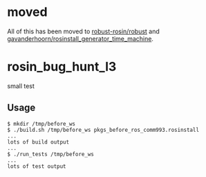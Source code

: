 # moved

All of this has been moved to [robust-rosin/robust](https://github.com/robust-rosin/robust) and [gavanderhoorn/rosinstall_generator_time_machine](https://github.com/gavanderhoorn/rosinstall_generator_time_machine).


# rosin_bug_hunt_l3
small test


## Usage

```shell
$ mkdir /tmp/before_ws
$ ./build.sh /tmp/before_ws pkgs_before_ros_comm993.rosinstall
...
lots of build output
...
$ ./run_tests /tmp/before_ws
...
lots of test output
```

